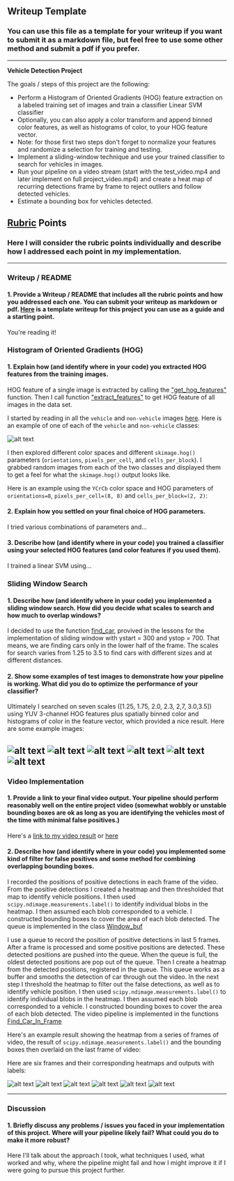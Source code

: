 ## Writeup Template
### You can use this file as a template for your writeup if you want to submit it as a markdown file, but feel free to use some other method and submit a pdf if you prefer.

---

**Vehicle Detection Project**

The goals / steps of this project are the following:

* Perform a Histogram of Oriented Gradients (HOG) feature extraction on a labeled training set of images and train a classifier Linear SVM classifier
* Optionally, you can also apply a color transform and append binned color features, as well as histograms of color, to your HOG feature vector. 
* Note: for those first two steps don't forget to normalize your features and randomize a selection for training and testing.
* Implement a sliding-window technique and use your trained classifier to search for vehicles in images.
* Run your pipeline on a video stream (start with the test_video.mp4 and later implement on full project_video.mp4) and create a heat map of recurring detections frame by frame to reject outliers and follow detected vehicles.
* Estimate a bounding box for vehicles detected.

[//]: # (Image References)
[image1]: ./output_images/CarAndNotCar.jpg
[image2]: ./output_images/frame1.png
[image3]: ./output_images/frame2.png
[image4]: ./output_images/frame3.png
[image5]: ./output_images/frame4.png
[image6]: ./output_images/frame5.png
[image7]: ./output_images/frame6.png
[image8]: ./output_images/Serie_frame1.png
[image9]: ./output_images/Serie_frame2.png
[image10]: ./output_images/Serie_frame3.png
[image11]: ./output_images/Serie_frame4.png
[image12]: ./output_images/Serie_frame5.png
[image13]: ./output_images/Serie_frame6.png
[video1]: ./project_video.mp4

## [Rubric](https://review.udacity.com/#!/rubrics/513/view) Points
### Here I will consider the rubric points individually and describe how I addressed each point in my implementation.  

---
### Writeup / README

#### 1. Provide a Writeup / README that includes all the rubric points and how you addressed each one.  You can submit your writeup as markdown or pdf.  [Here](https://github.com/udacity/CarND-Vehicle-Detection/blob/master/writeup_template.md) is a template writeup for this project you can use as a guide and a starting point.  

You're reading it!

### Histogram of Oriented Gradients (HOG)

#### 1. Explain how (and identify where in your code) you extracted HOG features from the training images.

HOG feature of a single image is extracted by calling the ["get_hog_features"](https://github.com/truongconghiep/CarND-Vehicle-Detection/blob/67ec1117045f814ef2d42f0b2b4f6f1f01e808d7/lesson_functions.py#L20) function. Then I call function ["extract_features"](https://github.com/truongconghiep/CarND-Vehicle-Detection/blob/67ec1117045f814ef2d42f0b2b4f6f1f01e808d7/lesson_functions.py#L114) to get HOG feature of all images in the data set.

I started by reading in all the `vehicle` and `non-vehicle` images [here](https://github.com/truongconghiep/CarND-Vehicle-Detection/blob/67ec1117045f814ef2d42f0b2b4f6f1f01e808d7/Training_Model.py#L63).  Here is an example of one of each of the `vehicle` and `non-vehicle` classes:

![alt text][image1]

I then explored different color spaces and different `skimage.hog()` parameters (`orientations`, `pixels_per_cell`, and `cells_per_block`).  I grabbed random images from each of the two classes and displayed them to get a feel for what the `skimage.hog()` output looks like.

Here is an example using the `YCrCb` color space and HOG parameters of `orientations=8`, `pixels_per_cell=(8, 8)` and `cells_per_block=(2, 2)`:




#### 2. Explain how you settled on your final choice of HOG parameters.

I tried various combinations of parameters and...

#### 3. Describe how (and identify where in your code) you trained a classifier using your selected HOG features (and color features if you used them).

I trained a linear SVM using...

### Sliding Window Search

#### 1. Describe how (and identify where in your code) you implemented a sliding window search.  How did you decide what scales to search and how much to overlap windows?

I decided to use the function [find_car](https://github.com/truongconghiep/CarND-Vehicle-Detection/blob/9f4264e3ea43335af99936a2cc4c163e36da1bc8/lesson_functions.py#L165), provived in the lessons for the implementation of sliding window with ystart = 300 and ystop = 700. That means, we are finding cars only in the lower half of the frame. The scales for search varies from 1.25 to 3.5 to find cars with different sizes and at different distances. 

#### 2. Show some examples of test images to demonstrate how your pipeline is working.  What did you do to optimize the performance of your classifier?

Ultimately I searched on seven scales ([1.25, 1.75, 2.0, 2.3, 2,7, 3.0,3.5]) using YUV 3-channel HOG features plus spatially binned color and histograms of color in the feature vector, which provided a nice result.  Here are some example images:

![alt text][image2]
![alt text][image3]
![alt text][image4]
![alt text][image5]
![alt text][image6]
![alt text][image7]
---

### Video Implementation

#### 1. Provide a link to your final video output.  Your pipeline should perform reasonably well on the entire project video (somewhat wobbly or unstable bounding boxes are ok as long as you are identifying the vehicles most of the time with minimal false positives.)
Here's a [link to my video result](https://www.youtube.com/watch?v=l11FoZUxuu8&feature=youtu.be) or [here](https://github.com/truongconghiep/CarND-Vehicle-Detection/blob/master/output_test_video.mp4)


#### 2. Describe how (and identify where in your code) you implemented some kind of filter for false positives and some method for combining overlapping bounding boxes.

I recorded the positions of positive detections in each frame of the video.  From the positive detections I created a heatmap and then thresholded that map to identify vehicle positions.  I then used `scipy.ndimage.measurements.label()` to identify individual blobs in the heatmap.  I then assumed each blob corresponded to a vehicle.  I constructed bounding boxes to cover the area of each blob detected. The queue is implemented in the class [Window_buf](https://github.com/truongconghiep/CarND-Vehicle-Detection/blob/724cf433e2fc4a3923a70daa8b86d1a53cb8bf67/Finding_Car.py#L16)

I use a queue to record the position of positive detections in last 5 frames. After a frame is processed and some positive positions are detected. These detected positions are pushed into the queue. When the queue is full, the oldest detected positions are pop out of the queue. Then I create a heatmap from the detected positions, registered in the queue. This queue works as a buffer and smooths the detection of car through out the video. In the next step I threshold the heatmap to filter out the false detections, as well as to identify vehicle position. I then used `scipy.ndimage.measurements.label()` to identify individual blobs in the heatmap.  I then assumed each blob corresponded to a vehicle.  I constructed bounding boxes to cover the area of each blob detected. The video pipeline is implemented in the functions [Find_Car_In_Frame](https://github.com/truongconghiep/CarND-Vehicle-Detection/blob/5de3d8ab7eb323841ce15c1d471fa7e9728d9e1d/Detecting_In_Video.py#L15)


Here's an example result showing the heatmap from a series of frames of video, the result of `scipy.ndimage.measurements.label()` and the bounding boxes then overlaid on the last frame of video:

Here are six frames and their corresponding heatmaps and outputs with labels:

![alt text][image8]
![alt text][image9]
![alt text][image10]
![alt text][image11]
![alt text][image12]
![alt text][image13]



---

### Discussion

#### 1. Briefly discuss any problems / issues you faced in your implementation of this project.  Where will your pipeline likely fail?  What could you do to make it more robust?

Here I'll talk about the approach I took, what techniques I used, what worked and why, where the pipeline might fail and how I might improve it if I were going to pursue this project further.  

